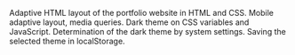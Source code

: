 Adaptive HTML layout of the portfolio website in HTML and CSS. Mobile adaptive layout, media queries. Dark theme on CSS variables and JavaScript. Determination of the dark theme by system settings. Saving the selected theme in localStorage.
